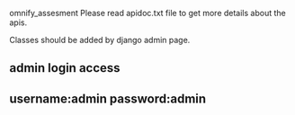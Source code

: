 omnify_assesment
Please read apidoc.txt file to get more details about the apis.

Classes should be added by django admin page.

admin login access
-------------------
username:admin
password:admin
-------------------